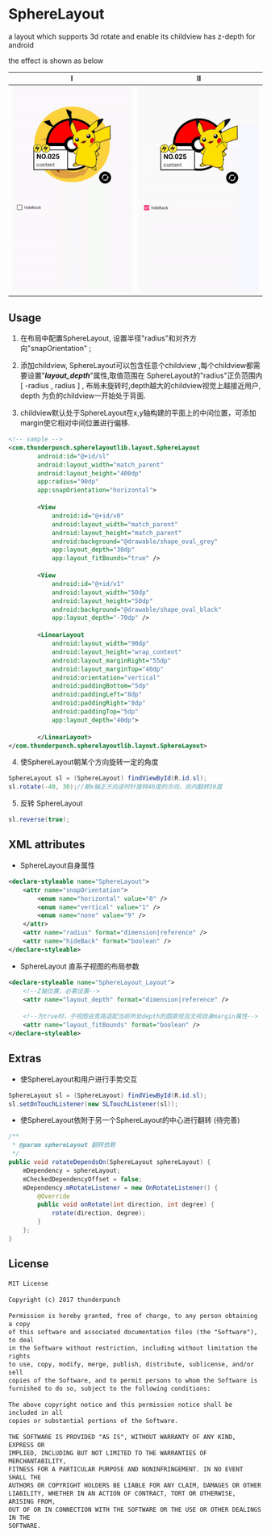 # SphereLayout

a layout which supports 3d rotate and enable its childview has z-depth for android

the effect is shown as below

|I|II|
|:---:|:---:|
|![](/gif/i.gif)|![](/gif/ii.gif)|

## Usage

1. 在布局中配置SphereLayout, 设置半径"radius"和对齐方向"snapOrientation" ;

2. 添加childview, SphereLayout可以包含任意个childview ,每个childview都需要设置"***layout_depth***"属性,取值范围在 SphereLayout的"radius"正负范围内[ -radius , radius ] , 布局未旋转时,depth越大的childview视觉上越接近用户, depth 为负的childview一开始处于背面.

3. childview默认处于SphereLayout在x,y轴构建的平面上的中间位置，可添加margin使它相对中间位置进行偏移.

```xml
<!-- sample -->
<com.thunderpunch.spherelayoutlib.layout.SphereLayout
        android:id="@+id/sl"
        android:layout_width="match_parent"
        android:layout_height="400dp"
        app:radius="90dp"
        app:snapOrientation="horizontal">

        <View
            android:id="@+id/v0"
            android:layout_width="match_parent"
            android:layout_height="match_parent"
            android:background="@drawable/shape_oval_grey"
            app:layout_depth="30dp"
            app:layout_fitBounds="true" />

        <View
            android:id="@+id/v1"
            android:layout_width="50dp"
            android:layout_height="50dp"
            android:background="@drawable/shape_oval_black"
            app:layout_depth="-70dp" />

        <LinearLayout
            android:layout_width="90dp"
            android:layout_height="wrap_content"
            android:layout_marginRight="55dp"
            android:layout_marginTop="40dp"
            android:orientation="vertical"
            android:paddingBottom="5dp"
            android:paddingLeft="8dp"
            android:paddingRight="8dp"
            android:paddingTop="5dp"
            app:layout_depth="40dp">

        </LinearLayout>
</com.thunderpunch.spherelayoutlib.layout.SphereLayout>
```

4. 使SphereLayout朝某个方向旋转一定的角度

```java
SphereLayout sl = (SphereLayout) findViewById(R.id.sl);
sl.rotate(-40, 30);//朝x轴正方向逆时针旋转40度的方向，向内翻转30度
```

5. 反转 SphereLayout

```java
sl.reverse(true);
```



## XML attributes

- SphereLayout自身属性

```xml
<declare-styleable name="SphereLayout">
    <attr name="snapOrientation">
        <enum name="horizontal" value="0" />
        <enum name="vertical" value="1" />
        <enum name="none" value="9" />
    </attr>
    <attr name="radius" format="dimension|reference" />
    <attr name="hideBack" format="boolean" />
</declare-styleable>
```

- SphereLayout 直系子视图的布局参数			

```xml
<declare-styleable name="SphereLayout_Layout">
   	<!--Z轴位置，必需设置-->
    <attr name="layout_depth" format="dimension|reference" /> 
  
  	<!--为true时，子视图会宽高适配当前所处depth的圆直径且无视自身margin属性-->
    <attr name="layout_fitBounds" format="boolean" /> 
</declare-styleable>
```



## Extras

- 使SphereLayout和用户进行手势交互

```java
SphereLayout sl = (SphereLayout) findViewById(R.id.sl);
sl.setOnTouchListener(new SLTouchListener(sl));
```

- 使SphereLayout依附于另一个SphereLayout的中心进行翻转 (待完善)

```java
/**
 * @param sphereLayout 翻转依赖
 */
public void rotateDependsOn(SphereLayout sphereLayout) {
    mDependency = sphereLayout;
    mCheckedDependencyOffset = false;
    mDependency.mRotateListener = new OnRotateListener() {
        @Override
        public void onRotate(int direction, int degree) {
            rotate(direction, degree);
        }
    };
}
```



## License

```
MIT License

Copyright (c) 2017 thunderpunch

Permission is hereby granted, free of charge, to any person obtaining a copy
of this software and associated documentation files (the "Software"), to deal
in the Software without restriction, including without limitation the rights
to use, copy, modify, merge, publish, distribute, sublicense, and/or sell
copies of the Software, and to permit persons to whom the Software is
furnished to do so, subject to the following conditions:

The above copyright notice and this permission notice shall be included in all
copies or substantial portions of the Software.

THE SOFTWARE IS PROVIDED "AS IS", WITHOUT WARRANTY OF ANY KIND, EXPRESS OR
IMPLIED, INCLUDING BUT NOT LIMITED TO THE WARRANTIES OF MERCHANTABILITY,
FITNESS FOR A PARTICULAR PURPOSE AND NONINFRINGEMENT. IN NO EVENT SHALL THE
AUTHORS OR COPYRIGHT HOLDERS BE LIABLE FOR ANY CLAIM, DAMAGES OR OTHER
LIABILITY, WHETHER IN AN ACTION OF CONTRACT, TORT OR OTHERWISE, ARISING FROM,
OUT OF OR IN CONNECTION WITH THE SOFTWARE OR THE USE OR OTHER DEALINGS IN THE
SOFTWARE.
```
